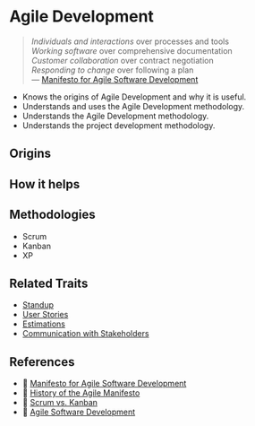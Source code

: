 # Agile Development

> _Individuals and interactions_ over processes and tools  
> _Working software_ over comprehensive documentation  
> _Customer collaboration_ over contract negotiation  
> _Responding to change_ over following a plan  
> — [Manifesto for Agile Software Development](http://agilemanifesto.org/)

* Knows the origins of Agile Development and why it is useful.
* Understands and uses the Agile Development methodology.
* Understands the Agile Development methodology.
* Understands the project development methodology.

## Origins

## How it helps

## Methodologies

* Scrum
* Kanban
* XP

## Related Traits

* [Standup](standup.md)
* [User Stories](writing-user-stories.md)
* [Estimations](estimations.md)
* [Communication with Stakeholders](communication-with-stakeholders.md)

## References

* :memo: [Manifesto for Agile Software Development](http://agilemanifesto.org/principles.html)
* :memo: [History of the Agile Manifesto](http://agilemanifesto.org/history.html)
* :memo: [Scrum vs. Kanban](https://medium.com/@thorbjorn.sigberg/scrum-vs-kanban-c73dc70e8eef)
* :notebook: [Agile Software Development](https://www.martinfowler.com/agile.html)

